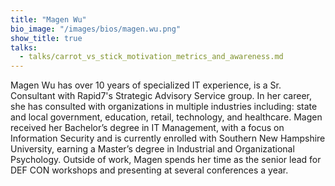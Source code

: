```yaml
---
title: "Magen Wu"
bio_image: "/images/bios/magen.wu.png"
show_title: true
talks:
  - talks/carrot_vs_stick_motivation_metrics_and_awareness.md
---
```

Magen Wu has over 10 years of specialized IT experience, is a Sr. Consultant with Rapid7's Strategic Advisory Service group. In her career, she has consulted with organizations in multiple industries including: state and local government, education, retail, technology, and healthcare. Magen received her Bachelor’s degree in IT Management, with a focus on Information Security and is currently enrolled with Southern New Hampshire University, earning a Master’s degree in Industrial and Organizational Psychology. Outside of work, Magen spends her time as the senior lead for DEF CON workshops and presenting at several conferences a year.